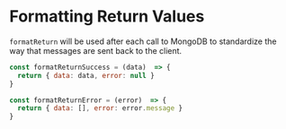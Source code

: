 # Formatting Return Values

`formatReturn` will be used after each call to MongoDB to standardize the way that messages are sent back to the client.



```js
const formatReturnSuccess = (data)  => {
  return { data: data, error: null }
}

const formatReturnError = (error)  => {
  return { data: [], error: error.message }
}
```